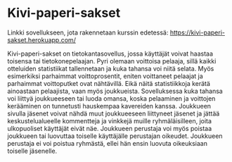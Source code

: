 # Kivi-paperi-sakset
Linkki sovellukseen, jota rakennetaan kurssin edetessä:
https://kivi-paperi-sakset.herokuapp.com/

Kivi-paperi-sakset on tietokantasovellus, jossa käyttäjät voivat haastaa toisensa tai tietokonepelaajan. Pyri olemaan voittoisa pelaaja, sillä kaikki otteluiden statistiikat tallennetaan ja kuka tahansa voi niitä selata. Myös esimerkiksi parhaimmat voittoprosentit, eniten voittaneet pelaajat ja parhaimmat voittoputket ovat nähtävillä. Eikä näitä statistiikkoja kerätä ainoastaan pelaajista, vaan myös joukkueista. Sovelluksessa kuka tahansa voi liittyä joukkueeseen tai luoda omansa, koska pelaaminen ja voittojen kerääminen on tunnetusti hauskempaa kavereiden kanssa. Joukkueen sivulla jäsenet voivat nähdä muut joukkueeseen liittyneet jäsenet ja jättää keskustelualueelle kommentteja ja vinkkejä muille ryhmäläisilleen, joita ulkopuoliset käyttäjät eivät näe. Joukkueen perustaja voi myös poistaa joukkueen tai luovuttaa toiselle käyttäjälle perustajan oikeudet. Joukkueen perustaja ei voi poistua ryhmästä, ellei hän ensin luovuta oikeuksiaan toiselle jäsenelle.
